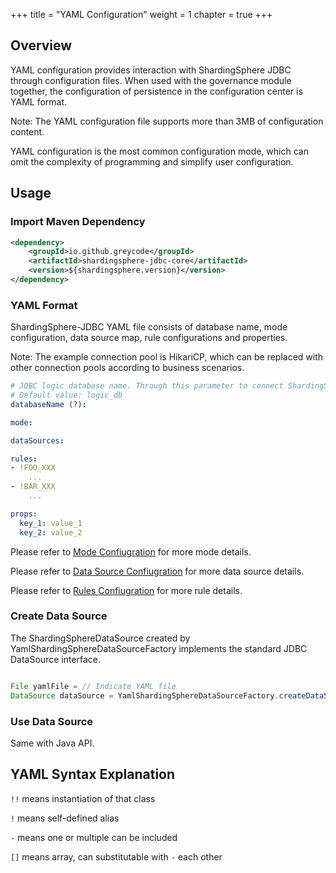 +++
title = "YAML Configuration"
weight = 1
chapter = true
+++

## Overview

YAML configuration provides interaction with ShardingSphere JDBC through configuration files.
When used with the governance module together, the configuration of persistence in the configuration center is YAML format.

Note:
The YAML configuration file supports more than 3MB of configuration content.

YAML configuration is the most common configuration mode, which can omit the complexity of programming and simplify user configuration.

## Usage

### Import Maven Dependency

```xml
<dependency>
    <groupId>io.github.greycode</groupId>
    <artifactId>shardingsphere-jdbc-core</artifactId>
    <version>${shardingsphere.version}</version>
</dependency>
```

### YAML Format

ShardingSphere-JDBC YAML file consists of database name, mode configuration, data source map, rule configurations and properties.

Note: The example connection pool is HikariCP, which can be replaced with other connection pools according to business scenarios.

```yaml
# JDBC logic database name. Through this parameter to connect ShardingSphere-JDBC and ShardingSphere-Proxy.
# Default value: logic_db
databaseName (?):

mode:

dataSources:

rules:
- !FOO_XXX
    ...
- !BAR_XXX
    ...

props:
  key_1: value_1
  key_2: value_2
```

Please refer to [Mode Confiugration](/en/user-manual/shardingsphere-jdbc/yaml-config/mode) for more mode details.

Please refer to [Data Source Confiugration](/en/user-manual/shardingsphere-jdbc/yaml-config/data-source) for more data source details.

Please refer to [Rules Confiugration](/en/user-manual/shardingsphere-jdbc/yaml-config/rules) for more rule details.

### Create Data Source

The ShardingSphereDataSource created by YamlShardingSphereDataSourceFactory implements the standard JDBC DataSource interface.

```java

File yamlFile = // Indicate YAML file
DataSource dataSource = YamlShardingSphereDataSourceFactory.createDataSource(yamlFile);
```

### Use Data Source

Same with Java API.

## YAML Syntax Explanation

`!!` means instantiation of that class

`!` means self-defined alias

`-` means one or multiple can be included

`[]` means array, can substitutable with `-` each other
